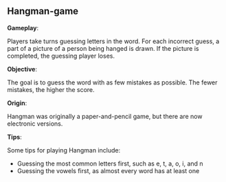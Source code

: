 Hangman-game
-------------

**Gameplay**:

Players take turns guessing letters in the word. For each incorrect guess, a part of a picture of a person being hanged is drawn. If the picture is completed, the guessing player loses. 

**Objective**:

The goal is to guess the word with as few mistakes as possible. The fewer mistakes, the higher the score. 

**Origin**:

Hangman was originally a paper-and-pencil game, but there are now electronic versions.

**Tips**:

Some tips for playing Hangman include: 
  * Guessing the most common letters first, such as e, t, a, o, i, and n 
  * Guessing the vowels first, as almost every word has at least one
